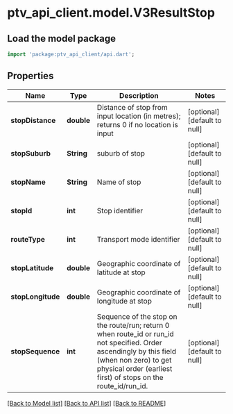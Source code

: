 # ptv_api_client.model.V3ResultStop

## Load the model package
```dart
import 'package:ptv_api_client/api.dart';
```

## Properties
Name | Type | Description | Notes
------------ | ------------- | ------------- | -------------
**stopDistance** | **double** | Distance of stop from input location (in metres); returns 0 if no location is input | [optional] [default to null]
**stopSuburb** | **String** | suburb of stop | [optional] [default to null]
**stopName** | **String** | Name of stop | [optional] [default to null]
**stopId** | **int** | Stop identifier | [optional] [default to null]
**routeType** | **int** | Transport mode identifier | [optional] [default to null]
**stopLatitude** | **double** | Geographic coordinate of latitude at stop | [optional] [default to null]
**stopLongitude** | **double** | Geographic coordinate of longitude at stop | [optional] [default to null]
**stopSequence** | **int** | Sequence of the stop on the route/run; return 0 when route_id or run_id not specified. Order ascendingly by this field (when non zero) to get physical order (earliest first) of stops on the route_id/run_id. | [optional] [default to null]

[[Back to Model list]](../README.md#documentation-for-models) [[Back to API list]](../README.md#documentation-for-api-endpoints) [[Back to README]](../README.md)


